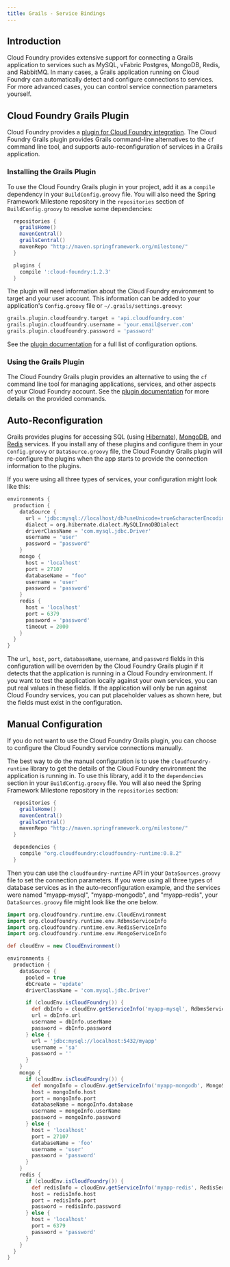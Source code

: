 ```yaml
---
title: Grails - Service Bindings
---
```


## <a id='intro'></a>Introduction ##

Cloud Foundry provides extensive support for connecting a Grails application to services such as MySQL, vFabric Postgres, MongoDB, Redis, and RabbitMQ. In many cases, a Grails application running on Cloud Foundry can automatically detect and configure connections to services. For more advanced cases, you can control service connection parameters yourself. 

## <a id='plugin'></a>Cloud Foundry Grails Plugin ##

Cloud Foundry provides a [plugin for Cloud Foundry integration](http://grails.org/plugin/cloud-foundry). The Cloud Foundry Grails plugin provides Grails command-line alternatives to the `cf` command line tool, and supports auto-reconfiguration of services in a Grails application. 

### <a id="plugin-install"></a>Installing the Grails Plugin ###

To use the Cloud Foundry Grails plugin in your project, add it as a `compile` dependency in your `BuildConfig.groovy` file. You will also need the Spring Framework Milestone repository in the `repositories` section of `BuildConfig.groovy` to resolve some dependencies:

~~~groovy
  repositories {
    grailsHome()
    mavenCentral()
    grailsCentral()
    mavenRepo "http://maven.springframework.org/milestone/"
  }

  plugins {
    compile ':cloud-foundry:1.2.3'
  }
~~~

The plugin will need information about the Cloud Foundry environment to target and your user account. This information can be added to your application's `Config.groovy` file or `~/.grails/settings.groovy`: 

~~~groovy
grails.plugin.cloudfoundry.target = 'api.cloudfoundry.com'
grails.plugin.cloudfoundry.username = 'your.email@server.com'
grails.plugin.cloudfoundry.password = 'password'
~~~

See the [plugin documentation](http://grails-plugins.github.io/grails-cloud-foundry/docs/manual/guide/3%20Configuration.html) for a full list of configuration options. 

### <a id="plugin-using"></a>Using the Grails Plugin ###

The Cloud Foundry Grails plugin provides an alternative to using the `cf` command line tool for managing applications, services, and other aspects of your Cloud Foundry account. See the [plugin documentation](http://grails-plugins.github.io/grails-cloud-foundry/docs/manual/guide/4%20Deploying%20applications.html) for more details on the provided commands. 

## <a id="auto"></a>Auto-Reconfiguration ##

Grails provides plugins for accessing SQL (using [Hibernate](http://grails.org/plugin/hibernate)), [MongoDB](http://www.grails.org/plugin/mongodb), and [Redis](http://grails.org/plugin/redis) services. If you install any of these plugins and configure them in your `Config.groovy` or `DataSource.groovy` file, the Cloud Foundry Grails plugin will re-configure the plugins when the app starts to provide the connection information to the plugins. 

If you were using all three types of services, your configuration might look like this: 

~~~groovy
environments {
  production {
    dataSource {
      url = 'jdbc:mysql://localhost/db?useUnicode=true&characterEncoding=utf8'
      dialect = org.hibernate.dialect.MySQLInnoDBDialect
      driverClassName = 'com.mysql.jdbc.Driver'
      username = 'user'
      password = "password"
    }
    mongo {
      host = 'localhost'
      port = 27107
      databaseName = "foo"
      username = 'user'
      password = 'password'
    }
    redis {
      host = 'localhost'
      port = 6379
      password = 'password'
      timeout = 2000
    }
  }
}
~~~

The `url`, `host`, `port`, `databaseName`, `username`, and `password` fields in this configuration will be overriden by the Cloud Foundry Grails plugin if it detects that the application is running in a Cloud Foundry environment. If you want to test the application locally against your own services, you can put real values in these fields. If the application will only be run against Cloud Foundry services, you can put placeholder values as shown here, but the fields must exist in the configuration. 

## <a id="manual"></a>Manual Configuration ##

If you do not want to use the Cloud Foundry Grails plugin, you can choose to configure the Cloud Foundry service connections manually. 

The best way to do the manual configuration is to use the `cloudfoundry-runtime` library to get the details of the Cloud Foundry environment the application is running in. To use this library, add it to the `dependencies` section in your `BuildConfig.groovy` file. You will also need the Spring Framework Milestone repository in the `repositories` section:

~~~groovy
  repositories {
    grailsHome()
    mavenCentral()
    grailsCentral()
    mavenRepo "http://maven.springframework.org/milestone/"
  }

  dependencies {
    compile "org.cloudfoundry:cloudfoundry-runtime:0.8.2"
  }
~~~

Then you can use the `cloudfoundry-runtime` API in your `DataSources.groovy` file to set the connection parameters. If you were using all three types of database services as in the auto-reconfiguration example, and the services were named "myapp-mysql", "myapp-mongodb", and "myapp-redis", your `DataSources.groovy` file might look like the one below. 

~~~groovy
import org.cloudfoundry.runtime.env.CloudEnvironment
import org.cloudfoundry.runtime.env.RdbmsServiceInfo
import org.cloudfoundry.runtime.env.RedisServiceInfo
import org.cloudfoundry.runtime.env.MongoServiceInfo

def cloudEnv = new CloudEnvironment()

environments {
  production {
    dataSource {
      pooled = true
      dbCreate = 'update'
      driverClassName = 'com.mysql.jdbc.Driver'

      if (cloudEnv.isCloudFoundry()) {
        def dbInfo = cloudEnv.getServiceInfo('myapp-mysql', RdbmsServiceInfo.class)
        url = dbInfo.url
        username = dbInfo.userName
        password = dbInfo.password
      } else {
        url = 'jdbc:mysql://localhost:5432/myapp'
        username = 'sa'
        password = ''
      }
    }
    mongo {
      if (cloudEnv.isCloudFoundry()) {
        def mongoInfo = cloudEnv.getServiceInfo('myapp-mongodb', MongoServiceInfo.class)
        host = mongoInfo.host
        port = mongoInfo.port
        databaseName = mongoInfo.database
        username = mongoInfo.userName
        password = mongoInfo.password
      } else {
        host = 'localhost'
        port = 27107
        databaseName = 'foo'
        username = 'user'
        password = 'password'
      }
    }
    redis {
      if (cloudEnv.isCloudFoundry()) {
        def redisInfo = cloudEnv.getServiceInfo('myapp-redis', RedisServiceInfo.class)
        host = redisInfo.host
        port = redisInfo.port
        password = redisInfo.password
      } else {
        host = 'localhost'
        port = 6379
        password = 'password'
      }
    }
  }
}
~~~

